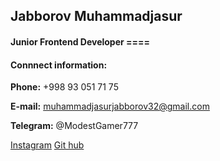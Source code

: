 ## Jabborov Muhammadjasur
#### Junior Frontend Developer __====__
#### Connnect information:
__Phone:__ +998 93 051 71 75

__E-mail:__ muhammadjasurjabborov32@gmail.com

__Telegram:__ @ModestGamer777


[Instagram](https://www.instagram.com/muhammadjasur2005/)
[Git hub](http://www.github.com)
